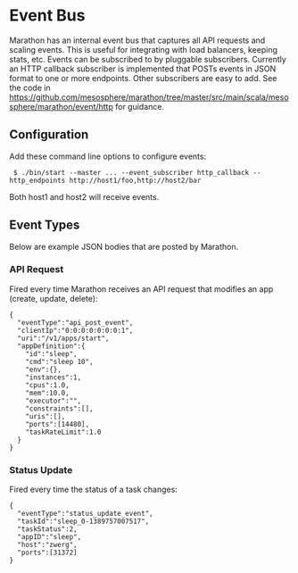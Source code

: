 ---
---

# Event Bus

Marathon has an internal event bus that captures all API requests and scaling events. This is useful for integrating with load balancers, keeping stats, etc.
Events can be subscribed to by pluggable subscribers. Currently an HTTP callback subscriber is implemented that POSTs events in JSON format to one or more endpoints. Other subscribers are easy to add. See the code in https://github.com/mesosphere/marathon/tree/master/src/main/scala/mesosphere/marathon/event/http for guidance.

## Configuration

Add these command line options to configure events:

     $ ./bin/start --master ... --event_subscriber http_callback --http_endpoints http://host1/foo,http://host2/bar

Both host1 and host2 will receive events.

## Event Types

Below are example JSON bodies that are posted by Marathon.

### API Request

Fired every time Marathon receives an API request that modifies an app (create, update, delete):

```
{
  "eventType":"api_post_event",
  "clientIp":"0:0:0:0:0:0:0:1",
  "uri":"/v1/apps/start",
  "appDefinition":{
    "id":"sleep",
    "cmd":"sleep 10",
    "env":{},
    "instances":1,
    "cpus":1.0,
    "mem":10.0,
    "executor":"",
    "constraints":[],
    "uris":[],
    "ports":[14480],
    "taskRateLimit":1.0
  }
}
```

### Status Update

Fired every time the status of a task changes:

```
{
  "eventType":"status_update_event",
  "taskId":"sleep_0-1389757007517",
  "taskStatus":2,
  "appID":"sleep",
  "host":"zwerg",
  "ports":[31372]
}
```
